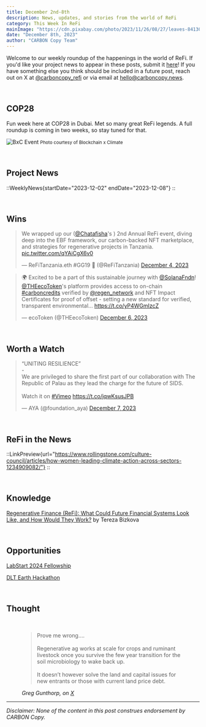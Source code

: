 ```yaml
---
title: December 2nd-8th
description: News, updates, and stories from the world of ReFi
category: This Week In ReFi
mainImage: "https://cdn.pixabay.com/photo/2023/11/26/08/27/leaves-8413064_1280.jpg"
date: "December 8th, 2023"
author: "CARBON Copy Team"
---
```


Welcome to our weekly roundup of the happenings in the world of ReFi. If you'd like your project news to appear in these posts, submit it [here](https://baserow.io/form/Bvg1VhbZvYjYDyylflMoYvqPA7Gogg1GDeTjzO8ku-o)! If you have something else you think should be included in a future post, reach out on X at [@carboncopy_refi](https://x.com/carboncopy_refi) or via email at hello@carboncopy.news.

<br>

## COP28

Fun week here at COP28 in Dubai. Met so many great ReFi legends. A full roundup is coming in two weeks, so stay tuned for that.

![BxC Event](https://pbs.twimg.com/media/GA1EeQnXAAA5MFX?format=jpg&name=large)
<small>Photo courtesy of Blockchain x Climate</small>

<br>

## Project News

::WeeklyNews{startDate="2023-12-02" endDate="2023-12-08"}
::

<br>

## Wins

<blockquote class="twitter-tweet"><p lang="en" dir="ltr">We wrapped up our (<a href="https://twitter.com/Chatafisha?ref_src=twsrc%5Etfw">@Chatafisha</a>&#39;s ) 2nd Annual ReFi event, diving deep into the EBF framework, our carbon-backed NFT marketplace, and strategies for regenerative projects in Tanzania. <a href="https://t.co/qYAiCgX6v0">pic.twitter.com/qYAiCgX6v0</a></p>&mdash; ReFiTanzania.eth #GG19 🌱 (@ReFiTanzania) <a href="https://twitter.com/ReFiTanzania/status/1731617463542915283?ref_src=twsrc%5Etfw">December 4, 2023</a></blockquote>

<blockquote class="twitter-tweet"><p lang="en" dir="ltr">🌍 Excited to be a part of this sustainable journey with <a href="https://twitter.com/SolanaFndn?ref_src=twsrc%5Etfw">@SolanaFndn</a>! <a href="https://twitter.com/THEecoToken?ref_src=twsrc%5Etfw">@THEecoToken</a>&#39;s platform provides access to on-chain <a href="https://twitter.com/hashtag/carboncredits?src=hash&amp;ref_src=twsrc%5Etfw">#carboncredits</a> verified by <a href="https://twitter.com/regen_network?ref_src=twsrc%5Etfw">@regen_network</a> and NFT Impact Certificates for proof of offset - setting a new standard for verified, transparent environmental… <a href="https://t.co/yP4WGmIzcZ">https://t.co/yP4WGmIzcZ</a></p>&mdash; ecoToken (@THEecoToken) <a href="https://twitter.com/THEecoToken/status/1732420341614723447?ref_src=twsrc%5Etfw">December 6, 2023</a></blockquote>

<br>

## Worth a Watch

<blockquote class="twitter-tweet" data-media-max-width="560"><p lang="en" dir="ltr">“UNITING RESILIENCE”<br>-<br>We are privileged to share the first part of our collaboration with The Republic of Palau as they lead the charge for the future of SIDS. <br><br>Watch it on <a href="https://twitter.com/hashtag/Vimeo?src=hash&amp;ref_src=twsrc%5Etfw">#Vimeo</a> <a href="https://t.co/jqwKsusJPB">https://t.co/jqwKsusJPB</a></p>&mdash; AYA (@foundation_aya) <a href="https://twitter.com/foundation_aya/status/1732775150637265062?ref_src=twsrc%5Etfw">December 7, 2023</a></blockquote>

<br>

## ReFi in the News

::LinkPreview{url="https://www.rollingstone.com/culture-council/articles/how-women-leading-climate-action-across-sectors-1234909082/"}
::

<br>

## Knowledge

<i class="bi bi-globe"></i> <a href="https://hackernoon.com/regenerative-finance-refi-what-could-future-financial-systems-look-like-and-how-would-they-work" target="_blank">Regenerative Finance (ReFi): What Could Future Financial Systems Look Like, and How Would They Work?</a> by Tereza Bizkova

<br>

## Opportunities

<i class="bi bi-globe"></i> <a href="https://www.labstart.xyz/apply" target="_blank">LabStart 2024 Fellowship</a>

<i class="bi bi-globe"></i> <a href="https://www.dltearth.com/news/dlt-earth-announces-hackathon-for-developing-digital-climate-methodologies" target="_blank">DLT Earth Hackathon</a>

<br>

## Thought

<br>

<figure class="text-center mb-5">
  <blockquote class="blockquote">
    <span>Prove me wrong….<br><br>Regenerative ag works at scale for crops and ruminant livestock once you survive the few year transition for the soil microbiology to wake back up.<br><br>It doesn’t however solve the land and capital issues for new entrants or those with current land price debt.</span>
  </blockquote>
  <figcaption class="blockquote-footer">
    <cite title="Greg Gunthorp">Greg Gunthorp, on <a href="https://x.com/GGunthorp/status/1732800850496483517?s=20" target="_blank">X</a></cite>
  </figcaption>
</figure>

***

*Disclaimer: None of the content in this post construes endorsement by CARBON Copy.*  
